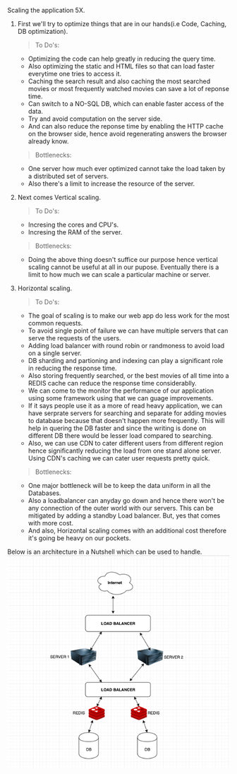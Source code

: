 Scaling the application 5X.


1) First we'll try to optimize things that are in our hands(i.e Code, Caching, DB optimization).
    
    > To Do's:
    - Optimizing the code can help greatly in reducing the query time.
    - Also optimizing the static and HTML files so that can load faster everytime one tries to access it.
    - Caching the search result and also caching the most searched movies or most frequently watched movies can
      save a lot of reponse time.
    - Can switch to a NO-SQL DB, which can enable faster access of the data.
    - Try and avoid computation on the server side.
    - And can also reduce the reponse time by enabling the HTTP cache on the browser side, hence avoid regenerating answers the browser already know.

    > Bottlenecks:
    - One server how much ever optimized cannot take the load taken by a distributed set of servers.
    - Also there's a limit to increase the resource of the server.

2) Next comes Vertical scaling.

    > To Do's:
    - Incresing the cores and CPU's.
    - Incresing the RAM of the server.

    > Bottlenecks:
    - Doing the above thing doesn't suffice our purpose hence vertical scaling cannot be useful at all in our pupose.
      Eventually there is a limit to how much we can scale a particular machine or server.

3) Horizontal scaling.

    >To Do's:
    - The goal of scaling is to make our web app do less work for the most common requests.
    - To avoid single point of failure we can have multiple servers that can serve the requests of the users.
    - Adding load balancer with round robin or randmoness to avoid load on a single server.
    - DB sharding and partioning and indexing can play a significant role in reducing the response time.
    - Also storing frequently searched, or the best movies of all time into a REDIS cache can reduce the response 
      time considerablly.
    - We can come to the monitor the performance of our application using some framework using that we can guage improvements.
    - If it says people use it as a more of read heavy application, we can have serprate servers for searching and separate for 
      adding movies to database because that doesn't happen more frequently. This will help in quering the DB faster and since
      the writing is done on different DB there would be lesser load compared to searching.
    - Also, we can use CDN to cater different users from different region hence significantly reducing the load from one stand alone server.
      Using CDN's caching we can cater user requests pretty quick.

    > Bottlenecks:
    - One major bottleneck will be to keep the data uniform in all the Databases.
    - Also a loadbalancer can anyday go down and hence there won't be any connection of the outer world with our servers.
      This can be mitigated by adding a standby Load balancer. But, yes that comes with more cost.
    - And also, Horizontal scaling comes with an additional cost therefore it's going be heavy on our pockets.

Below is an architecture in a Nutshell which can be used to handle.
![Architecture](architecture.png)